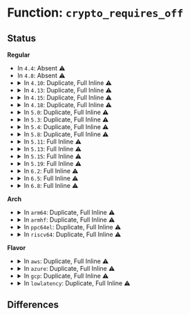 # Function: <code>crypto_requires_off</code>

## Status
<b>Regular</b>
<ul>
<li>
In <code>4.4</code>: Absent ⚠️
</li>
<li>
In <code>4.8</code>: Absent ⚠️
</li>
<li>
<details>
<summary>In <code>4.10</code>: Duplicate, Full Inline ⚠️</summary>

**Collision:** Static Duplication

**Inline:** Full

**Transformation:** False

**Instances:**

```
In crypto/aead.c (ffffffff813f3c4f)
Location: include/crypto/algapi.h:347
Inline: True
Inline callers:
  - crypto/aead.c:aead_geniv_alloc
```
```
In crypto/rsa-pkcs1pad.c (ffffffff813f9b06)
Location: include/crypto/algapi.h:347
Inline: True
Inline callers:
  - crypto/rsa-pkcs1pad.c:pkcs1pad_create
```
```
In crypto/cts.c (ffffffff81400cec)
Location: include/crypto/algapi.h:347
Inline: True
Inline callers:
  - crypto/cts.c:crypto_cts_create
```
```
In crypto/xts.c (ffffffff8140163e)
Location: include/crypto/algapi.h:347
Inline: True
Inline callers:
  - crypto/xts.c:create
```
```
In crypto/ctr.c (ffffffff814024d7)
Location: include/crypto/algapi.h:347
Inline: True
Inline callers:
  - crypto/ctr.c:crypto_rfc3686_create
```
</details>
</li>
<li>
<details>
<summary>In <code>4.13</code>: Duplicate, Full Inline ⚠️</summary>

**Collision:** Static Duplication

**Inline:** Full

**Transformation:** False

**Instances:**

```
In crypto/aead.c (ffffffff813fffb3)
Location: include/crypto/algapi.h:363
Inline: True
Inline callers:
  - crypto/aead.c:aead_geniv_alloc
```
```
In crypto/rsa-pkcs1pad.c (ffffffff8140635f)
Location: include/crypto/algapi.h:363
Inline: True
Inline callers:
  - crypto/rsa-pkcs1pad.c:pkcs1pad_create
```
```
In crypto/cbc.c (ffffffff8140d38e)
Location: include/crypto/algapi.h:363
Inline: True
```
```
In crypto/cts.c (ffffffff8140dc94)
Location: include/crypto/algapi.h:363
Inline: True
Inline callers:
  - crypto/cts.c:crypto_cts_create
```
```
In crypto/xts.c (ffffffff8140e9f9)
Location: include/crypto/algapi.h:363
Inline: True
Inline callers:
  - crypto/xts.c:create
```
```
In crypto/ctr.c (ffffffff8140f5fe)
Location: include/crypto/algapi.h:363
Inline: True
Inline callers:
  - crypto/ctr.c:crypto_rfc3686_create
  - crypto/ctr.c:crypto_rfc3686_create
```
</details>
</li>
<li>
<details>
<summary>In <code>4.15</code>: Duplicate, Full Inline ⚠️</summary>

**Collision:** Static Duplication

**Inline:** Full

**Transformation:** False

**Instances:**

```
In crypto/aead.c (ffffffff814285a3)
Location: include/crypto/algapi.h:382
Inline: True
Inline callers:
  - crypto/aead.c:aead_geniv_alloc
```
```
In crypto/rsa-pkcs1pad.c (ffffffff8142ec9f)
Location: include/crypto/algapi.h:382
Inline: True
Inline callers:
  - crypto/rsa-pkcs1pad.c:pkcs1pad_create
```
```
In crypto/cbc.c (ffffffff81435dfe)
Location: include/crypto/algapi.h:382
Inline: True
```
```
In crypto/cts.c (ffffffff81436734)
Location: include/crypto/algapi.h:382
Inline: True
Inline callers:
  - crypto/cts.c:crypto_cts_create
```
```
In crypto/xts.c (ffffffff814374c9)
Location: include/crypto/algapi.h:382
Inline: True
Inline callers:
  - crypto/xts.c:create
```
```
In crypto/ctr.c (ffffffff814380fe)
Location: include/crypto/algapi.h:382
Inline: True
Inline callers:
  - crypto/ctr.c:crypto_rfc3686_create
  - crypto/ctr.c:crypto_rfc3686_create
```
```
In crypto/gcm.c (ffffffff81439680)
Location: include/crypto/algapi.h:382
Inline: True
Inline callers:
  - crypto/gcm.c:crypto_rfc4543_create
  - crypto/gcm.c:crypto_rfc4106_create
  - crypto/gcm.c:crypto_gcm_create_common
  - crypto/gcm.c:crypto_gcm_create_common
```
</details>
</li>
<li>
<details>
<summary>In <code>4.18</code>: Duplicate, Full Inline ⚠️</summary>

**Collision:** Static Duplication

**Inline:** Full

**Transformation:** False

**Instances:**

```
In crypto/aead.c (ffffffff8145b3c4)
Location: include/crypto/algapi.h:389
Inline: True
Inline callers:
  - crypto/aead.c:aead_geniv_alloc
```
```
In crypto/rsa-pkcs1pad.c (ffffffff81461911)
Location: include/crypto/algapi.h:389
Inline: True
Inline callers:
  - crypto/rsa-pkcs1pad.c:pkcs1pad_create
```
```
In crypto/cbc.c (ffffffff81468994)
Location: include/crypto/algapi.h:389
Inline: True
```
```
In crypto/cts.c (ffffffff814692b0)
Location: include/crypto/algapi.h:389
Inline: True
Inline callers:
  - crypto/cts.c:crypto_cts_create
```
```
In crypto/xts.c (ffffffff81469dee)
Location: include/crypto/algapi.h:389
Inline: True
Inline callers:
  - crypto/xts.c:create
```
```
In crypto/ctr.c (ffffffff8146aa80)
Location: include/crypto/algapi.h:389
Inline: True
Inline callers:
  - crypto/ctr.c:crypto_rfc3686_create
  - crypto/ctr.c:crypto_rfc3686_create
```
```
In crypto/gcm.c (ffffffff8146be36)
Location: include/crypto/algapi.h:389
Inline: True
Inline callers:
  - crypto/gcm.c:crypto_rfc4543_create
  - crypto/gcm.c:crypto_rfc4106_create
  - crypto/gcm.c:crypto_gcm_create_common
  - crypto/gcm.c:crypto_gcm_create_common
```
</details>
</li>
<li>
<details>
<summary>In <code>5.0</code>: Duplicate, Full Inline ⚠️</summary>

**Collision:** Static Duplication

**Inline:** Full

**Transformation:** False

**Instances:**

```
In crypto/aead.c (ffffffff81478f63)
Location: include/crypto/algapi.h:391
Inline: True
Inline callers:
  - crypto/aead.c:aead_geniv_alloc
```
```
In crypto/rsa-pkcs1pad.c (ffffffff8147f71b)
Location: include/crypto/algapi.h:391
Inline: True
Inline callers:
  - crypto/rsa-pkcs1pad.c:pkcs1pad_create
```
```
In crypto/cbc.c (ffffffff8148661b)
Location: include/crypto/algapi.h:391
Inline: True
```
```
In crypto/cts.c (ffffffff81486c87)
Location: include/crypto/algapi.h:391
Inline: True
Inline callers:
  - crypto/cts.c:crypto_cts_create
```
```
In crypto/xts.c (ffffffff81487ade)
Location: include/crypto/algapi.h:391
Inline: True
Inline callers:
  - crypto/xts.c:create
```
```
In crypto/ctr.c (ffffffff81488301)
Location: include/crypto/algapi.h:391
Inline: True
Inline callers:
  - crypto/ctr.c:crypto_rfc3686_create
  - crypto/ctr.c:crypto_rfc3686_create
```
```
In crypto/gcm.c (ffffffff814898d6)
Location: include/crypto/algapi.h:391
Inline: True
Inline callers:
  - crypto/gcm.c:crypto_rfc4543_create
  - crypto/gcm.c:crypto_rfc4106_create
  - crypto/gcm.c:crypto_gcm_create_common
  - crypto/gcm.c:crypto_gcm_create_common
```
</details>
</li>
<li>
<details>
<summary>In <code>5.3</code>: Duplicate, Full Inline ⚠️</summary>

**Collision:** Static Duplication

**Inline:** Full

**Transformation:** False

**Instances:**

```
In crypto/aead.c (ffffffff814a6e95)
Location: include/crypto/algapi.h:379
Inline: True
Inline callers:
  - crypto/aead.c:aead_geniv_alloc
```
```
In crypto/skcipher.c (ffffffff814a92b3)
Location: include/crypto/algapi.h:379
Inline: True
Inline callers:
  - crypto/skcipher.c:skcipher_alloc_instance_simple
```
```
In crypto/rsa-pkcs1pad.c (ffffffff814ad6f2)
Location: include/crypto/algapi.h:379
Inline: True
Inline callers:
  - crypto/rsa-pkcs1pad.c:pkcs1pad_create
```
```
In crypto/cts.c (ffffffff814b4d94)
Location: include/crypto/algapi.h:379
Inline: True
Inline callers:
  - crypto/cts.c:crypto_cts_create
```
```
In crypto/xts.c (ffffffff814b57e7)
Location: include/crypto/algapi.h:379
Inline: True
Inline callers:
  - crypto/xts.c:create
```
```
In crypto/ctr.c (ffffffff814b5d4a)
Location: include/crypto/algapi.h:379
Inline: True
Inline callers:
  - crypto/ctr.c:crypto_rfc3686_create
  - crypto/ctr.c:crypto_rfc3686_create
```
```
In crypto/gcm.c (ffffffff814b71cb)
Location: include/crypto/algapi.h:379
Inline: True
Inline callers:
  - crypto/gcm.c:crypto_rfc4543_create
  - crypto/gcm.c:crypto_rfc4106_create
  - crypto/gcm.c:crypto_gcm_create_common
  - crypto/gcm.c:crypto_gcm_create_common
```
</details>
</li>
<li>
<details>
<summary>In <code>5.4</code>: Duplicate, Full Inline ⚠️</summary>

**Collision:** Static Duplication

**Inline:** Full

**Transformation:** False

**Instances:**

```
In crypto/aead.c (ffffffff814c1b05)
Location: include/crypto/algapi.h:379
Inline: True
Inline callers:
  - crypto/aead.c:aead_geniv_alloc
```
```
In crypto/skcipher.c (ffffffff814c3f23)
Location: include/crypto/algapi.h:379
Inline: True
Inline callers:
  - crypto/skcipher.c:skcipher_alloc_instance_simple
```
```
In crypto/rsa-pkcs1pad.c (ffffffff814c83a2)
Location: include/crypto/algapi.h:379
Inline: True
Inline callers:
  - crypto/rsa-pkcs1pad.c:pkcs1pad_create
```
```
In crypto/cts.c (ffffffff814cd864)
Location: include/crypto/algapi.h:379
Inline: True
Inline callers:
  - crypto/cts.c:crypto_cts_create
```
```
In crypto/xts.c (ffffffff814ce9e7)
Location: include/crypto/algapi.h:379
Inline: True
Inline callers:
  - crypto/xts.c:create
```
```
In crypto/ctr.c (ffffffff814cef4a)
Location: include/crypto/algapi.h:379
Inline: True
Inline callers:
  - crypto/ctr.c:crypto_rfc3686_create
  - crypto/ctr.c:crypto_rfc3686_create
```
```
In crypto/gcm.c (ffffffff814d03eb)
Location: include/crypto/algapi.h:379
Inline: True
Inline callers:
  - crypto/gcm.c:crypto_rfc4543_create
  - crypto/gcm.c:crypto_rfc4106_create
  - crypto/gcm.c:crypto_gcm_create_common
  - crypto/gcm.c:crypto_gcm_create_common
```
</details>
</li>
<li>
<details>
<summary>In <code>5.8</code>: Duplicate, Full Inline ⚠️</summary>

**Collision:** Static Duplication

**Inline:** Full

**Transformation:** False

**Instances:**

```
In crypto/geniv.c (ffffffff8152242d)
Location: include/crypto/algapi.h:238
Inline: True
Inline callers:
  - crypto/geniv.c:aead_geniv_alloc
```
```
In crypto/skcipher.c (ffffffff81522ffb)
Location: include/crypto/algapi.h:238
Inline: True
Inline callers:
  - crypto/skcipher.c:skcipher_alloc_instance_simple
```
```
In crypto/rsa-pkcs1pad.c (ffffffff815278c2)
Location: include/crypto/algapi.h:238
Inline: True
Inline callers:
  - crypto/rsa-pkcs1pad.c:pkcs1pad_create
```
```
In crypto/cts.c (ffffffff8152cc33)
Location: include/crypto/algapi.h:238
Inline: True
Inline callers:
  - crypto/cts.c:crypto_cts_create
```
```
In crypto/xts.c (ffffffff8152dca0)
Location: include/crypto/algapi.h:238
Inline: True
Inline callers:
  - crypto/xts.c:create
```
```
In crypto/ctr.c (ffffffff8152e239)
Location: include/crypto/algapi.h:238
Inline: True
Inline callers:
  - crypto/ctr.c:crypto_rfc3686_create
  - crypto/ctr.c:crypto_rfc3686_create
```
```
In crypto/gcm.c (ffffffff8152f66e)
Location: include/crypto/algapi.h:238
Inline: True
Inline callers:
  - crypto/gcm.c:crypto_rfc4543_create
  - crypto/gcm.c:crypto_rfc4106_create
  - crypto/gcm.c:crypto_gcm_create_common
```
</details>
</li>
<li>
<details>
<summary>In <code>5.11</code>: Full Inline ⚠️</summary>

**Collision:** Unique Static

**Inline:** Full

**Transformation:** False

**Instances:**

```
In crypto/algapi.c (ffffffff8153d106)
Location: include/crypto/algapi.h:238
Inline: True
Inline callers:
  - crypto/algapi.c:crypto_check_attr_type
```
</details>
</li>
<li>
<details>
<summary>In <code>5.13</code>: Full Inline ⚠️</summary>

**Collision:** Unique Static

**Inline:** Full

**Transformation:** False

**Instances:**

```
In crypto/algapi.c (ffffffff815457e3)
Location: include/crypto/algapi.h:199
Inline: True
Inline callers:
  - crypto/algapi.c:crypto_check_attr_type
```
</details>
</li>
<li>
<details>
<summary>In <code>5.15</code>: Full Inline ⚠️</summary>

**Collision:** Unique Static

**Inline:** Full

**Transformation:** False

**Instances:**

```
In crypto/algapi.c (ffffffff815a5fb3)
Location: include/crypto/algapi.h:207
Inline: True
Inline callers:
  - crypto/algapi.c:crypto_check_attr_type
```
</details>
</li>
<li>
<details>
<summary>In <code>5.19</code>: Full Inline ⚠️</summary>

**Collision:** Unique Static

**Inline:** Full

**Transformation:** False

**Instances:**

```
In crypto/algapi.c (ffffffff8164d332)
Location: include/crypto/algapi.h:216
Inline: True
Inline callers:
  - crypto/algapi.c:crypto_check_attr_type
```
</details>
</li>
<li>
<details>
<summary>In <code>6.2</code>: Full Inline ⚠️</summary>

**Collision:** Unique Static

**Inline:** Full

**Transformation:** False

**Instances:**

```
In crypto/algapi.c (ffffffff81706382)
Location: include/crypto/algapi.h:253
Inline: True
Inline callers:
  - crypto/algapi.c:crypto_check_attr_type
```
</details>
</li>
<li>
<details>
<summary>In <code>6.5</code>: Full Inline ⚠️</summary>

**Collision:** Unique Static

**Inline:** Full

**Transformation:** False

**Instances:**

```
In crypto/algapi.c (ffffffff81741152)
Location: include/crypto/algapi.h:236
Inline: True
Inline callers:
  - crypto/algapi.c:crypto_check_attr_type
```
</details>
</li>
<li>
<details>
<summary>In <code>6.8</code>: Full Inline ⚠️</summary>

**Collision:** Unique Static

**Inline:** Full

**Transformation:** False

**Instances:**

```
In crypto/algapi.c (ffffffff81781ff2)
Location: include/crypto/algapi.h:231
Inline: True
Inline callers:
  - crypto/algapi.c:crypto_check_attr_type
```
</details>
</li>
</ul>
<b>Arch</b>
<ul>
<li>
<details>
<summary>In <code>arm64</code>: Duplicate, Full Inline ⚠️</summary>

**Collision:** Static Duplication

**Inline:** Full

**Transformation:** False

**Instances:**

```
In crypto/aead.c (ffff8000105bb92c)
Location: include/crypto/algapi.h:379
Inline: True
Inline callers:
  - crypto/aead.c:aead_geniv_alloc
```
```
In crypto/skcipher.c (ffff8000105bea3c)
Location: include/crypto/algapi.h:379
Inline: True
Inline callers:
  - crypto/skcipher.c:skcipher_alloc_instance_simple
```
```
In crypto/rsa-pkcs1pad.c (ffff8000105c3bb8)
Location: include/crypto/algapi.h:379
Inline: True
Inline callers:
  - crypto/rsa-pkcs1pad.c:pkcs1pad_create
```
```
In crypto/cts.c (ffff8000105c9734)
Location: include/crypto/algapi.h:379
Inline: True
Inline callers:
  - crypto/cts.c:crypto_cts_create
```
```
In crypto/xts.c (ffff8000105ca65c)
Location: include/crypto/algapi.h:379
Inline: True
Inline callers:
  - crypto/xts.c:create
```
```
In crypto/ctr.c (ffff8000105cadc0)
Location: include/crypto/algapi.h:379
Inline: True
Inline callers:
  - crypto/ctr.c:crypto_rfc3686_create
  - crypto/ctr.c:crypto_rfc3686_create
```
```
In crypto/gcm.c (ffff8000105cbb48)
Location: include/crypto/algapi.h:379
Inline: True
Inline callers:
  - crypto/gcm.c:crypto_rfc4543_create
  - crypto/gcm.c:crypto_rfc4106_create
  - crypto/gcm.c:crypto_gcm_create_common
  - crypto/gcm.c:crypto_gcm_create_common
```
</details>
</li>
<li>
<details>
<summary>In <code>armhf</code>: Duplicate, Full Inline ⚠️</summary>

**Collision:** Static Duplication

**Inline:** Full

**Transformation:** False

**Instances:**

```
In crypto/aead.c (c0769b04)
Location: include/crypto/algapi.h:379
Inline: True
Inline callers:
  - crypto/aead.c:aead_geniv_alloc
```
```
In crypto/skcipher.c (c076c680)
Location: include/crypto/algapi.h:379
Inline: True
Inline callers:
  - crypto/skcipher.c:skcipher_alloc_instance_simple
```
```
In crypto/rsa-pkcs1pad.c (c0770dd4)
Location: include/crypto/algapi.h:379
Inline: True
Inline callers:
  - crypto/rsa-pkcs1pad.c:pkcs1pad_create
```
```
In crypto/cts.c (c07772c4)
Location: include/crypto/algapi.h:379
Inline: True
Inline callers:
  - crypto/cts.c:crypto_cts_create
```
```
In crypto/xts.c (c0778268)
Location: include/crypto/algapi.h:379
Inline: True
Inline callers:
  - crypto/xts.c:create
```
```
In crypto/ctr.c (c0778980)
Location: include/crypto/algapi.h:379
Inline: True
Inline callers:
  - crypto/ctr.c:crypto_rfc3686_create
  - crypto/ctr.c:crypto_rfc3686_create
```
```
In crypto/gcm.c (c0779530)
Location: include/crypto/algapi.h:379
Inline: True
Inline callers:
  - crypto/gcm.c:crypto_rfc4543_create
  - crypto/gcm.c:crypto_rfc4106_create
  - crypto/gcm.c:crypto_gcm_create_common
  - crypto/gcm.c:crypto_gcm_create_common
```
</details>
</li>
<li>
<details>
<summary>In <code>ppc64el</code>: Duplicate, Full Inline ⚠️</summary>

**Collision:** Static Duplication

**Inline:** Full

**Transformation:** False

**Instances:**

```
In crypto/aead.c (c000000000742c4c)
Location: include/crypto/algapi.h:379
Inline: True
Inline callers:
  - crypto/aead.c:aead_geniv_alloc
```
```
In crypto/skcipher.c (c000000000746d80)
Location: include/crypto/algapi.h:379
Inline: True
Inline callers:
  - crypto/skcipher.c:skcipher_alloc_instance_simple
```
```
In crypto/rsa-pkcs1pad.c (c00000000074cf00)
Location: include/crypto/algapi.h:379
Inline: True
Inline callers:
  - crypto/rsa-pkcs1pad.c:pkcs1pad_create
```
```
In crypto/cts.c (c000000000753e40)
Location: include/crypto/algapi.h:379
Inline: True
Inline callers:
  - crypto/cts.c:crypto_cts_create
```
```
In crypto/xts.c (c0000000007555f4)
Location: include/crypto/algapi.h:379
Inline: True
Inline callers:
  - crypto/xts.c:create
```
```
In crypto/ctr.c (c000000000755dc8)
Location: include/crypto/algapi.h:379
Inline: True
Inline callers:
  - crypto/ctr.c:crypto_rfc3686_create
  - crypto/ctr.c:crypto_rfc3686_create
```
```
In crypto/gcm.c (c0000000007587cc)
Location: include/crypto/algapi.h:379
Inline: True
Inline callers:
  - crypto/gcm.c:crypto_rfc4543_create
  - crypto/gcm.c:crypto_rfc4106_create
  - crypto/gcm.c:crypto_gcm_create_common
  - crypto/gcm.c:crypto_gcm_create_common
```
</details>
</li>
<li>
<details>
<summary>In <code>riscv64</code>: Duplicate, Full Inline ⚠️</summary>

**Collision:** Static Duplication

**Inline:** Full

**Transformation:** False

**Instances:**

```
In crypto/aead.c (ffffffe000401968)
Location: include/crypto/algapi.h:379
Inline: True
Inline callers:
  - crypto/aead.c:aead_geniv_alloc
```
```
In crypto/skcipher.c (ffffffe000403ebe)
Location: include/crypto/algapi.h:379
Inline: True
Inline callers:
  - crypto/skcipher.c:skcipher_alloc_instance_simple
```
```
In crypto/rsa-pkcs1pad.c (ffffffe000408812)
Location: include/crypto/algapi.h:379
Inline: True
Inline callers:
  - crypto/rsa-pkcs1pad.c:pkcs1pad_create
```
```
In crypto/cts.c (ffffffe00040e418)
Location: include/crypto/algapi.h:379
Inline: True
Inline callers:
  - crypto/cts.c:crypto_cts_create
```
```
In crypto/xts.c (ffffffe00040edd0)
Location: include/crypto/algapi.h:379
Inline: True
Inline callers:
  - crypto/xts.c:create
```
```
In crypto/ctr.c (ffffffe00040f4f4)
Location: include/crypto/algapi.h:379
Inline: True
Inline callers:
  - crypto/ctr.c:crypto_rfc3686_create
  - crypto/ctr.c:crypto_rfc3686_create
```
```
In crypto/gcm.c (ffffffe0004110fe)
Location: include/crypto/algapi.h:379
Inline: True
Inline callers:
  - crypto/gcm.c:crypto_rfc4543_create
  - crypto/gcm.c:crypto_rfc4106_create
  - crypto/gcm.c:crypto_gcm_create_common
  - crypto/gcm.c:crypto_gcm_create_common
```
</details>
</li>
</ul>
<b>Flavor</b>
<ul>
<li>
<details>
<summary>In <code>aws</code>: Duplicate, Full Inline ⚠️</summary>

**Collision:** Static Duplication

**Inline:** Full

**Transformation:** False

**Instances:**

```
In crypto/aead.c (ffffffff814ba0e5)
Location: include/crypto/algapi.h:379
Inline: True
Inline callers:
  - crypto/aead.c:aead_geniv_alloc
```
```
In crypto/skcipher.c (ffffffff814bc503)
Location: include/crypto/algapi.h:379
Inline: True
Inline callers:
  - crypto/skcipher.c:skcipher_alloc_instance_simple
```
```
In crypto/rsa-pkcs1pad.c (ffffffff814c0982)
Location: include/crypto/algapi.h:379
Inline: True
Inline callers:
  - crypto/rsa-pkcs1pad.c:pkcs1pad_create
```
```
In crypto/cts.c (ffffffff814c5e44)
Location: include/crypto/algapi.h:379
Inline: True
Inline callers:
  - crypto/cts.c:crypto_cts_create
```
```
In crypto/xts.c (ffffffff814c6fc7)
Location: include/crypto/algapi.h:379
Inline: True
Inline callers:
  - crypto/xts.c:create
```
```
In crypto/ctr.c (ffffffff814c752a)
Location: include/crypto/algapi.h:379
Inline: True
Inline callers:
  - crypto/ctr.c:crypto_rfc3686_create
  - crypto/ctr.c:crypto_rfc3686_create
```
```
In crypto/gcm.c (ffffffff814c89cb)
Location: include/crypto/algapi.h:379
Inline: True
Inline callers:
  - crypto/gcm.c:crypto_rfc4543_create
  - crypto/gcm.c:crypto_rfc4106_create
  - crypto/gcm.c:crypto_gcm_create_common
  - crypto/gcm.c:crypto_gcm_create_common
```
</details>
</li>
<li>
<details>
<summary>In <code>azure</code>: Duplicate, Full Inline ⚠️</summary>

**Collision:** Static Duplication

**Inline:** Full

**Transformation:** False

**Instances:**

```
In crypto/aead.c (ffffffff814aab05)
Location: include/crypto/algapi.h:379
Inline: True
Inline callers:
  - crypto/aead.c:aead_geniv_alloc
```
```
In crypto/skcipher.c (ffffffff814acf23)
Location: include/crypto/algapi.h:379
Inline: True
Inline callers:
  - crypto/skcipher.c:skcipher_alloc_instance_simple
```
```
In crypto/rsa-pkcs1pad.c (ffffffff814b13a2)
Location: include/crypto/algapi.h:379
Inline: True
Inline callers:
  - crypto/rsa-pkcs1pad.c:pkcs1pad_create
```
```
In crypto/cts.c (ffffffff814b6864)
Location: include/crypto/algapi.h:379
Inline: True
Inline callers:
  - crypto/cts.c:crypto_cts_create
```
```
In crypto/xts.c (ffffffff814b79e7)
Location: include/crypto/algapi.h:379
Inline: True
Inline callers:
  - crypto/xts.c:create
```
```
In crypto/ctr.c (ffffffff814b7f4a)
Location: include/crypto/algapi.h:379
Inline: True
Inline callers:
  - crypto/ctr.c:crypto_rfc3686_create
  - crypto/ctr.c:crypto_rfc3686_create
```
```
In crypto/gcm.c (ffffffff814b93eb)
Location: include/crypto/algapi.h:379
Inline: True
Inline callers:
  - crypto/gcm.c:crypto_rfc4543_create
  - crypto/gcm.c:crypto_rfc4106_create
  - crypto/gcm.c:crypto_gcm_create_common
  - crypto/gcm.c:crypto_gcm_create_common
```
</details>
</li>
<li>
<details>
<summary>In <code>gcp</code>: Duplicate, Full Inline ⚠️</summary>

**Collision:** Static Duplication

**Inline:** Full

**Transformation:** False

**Instances:**

```
In crypto/aead.c (ffffffff814b6175)
Location: include/crypto/algapi.h:379
Inline: True
Inline callers:
  - crypto/aead.c:aead_geniv_alloc
```
```
In crypto/skcipher.c (ffffffff814b8593)
Location: include/crypto/algapi.h:379
Inline: True
Inline callers:
  - crypto/skcipher.c:skcipher_alloc_instance_simple
```
```
In crypto/rsa-pkcs1pad.c (ffffffff814bca12)
Location: include/crypto/algapi.h:379
Inline: True
Inline callers:
  - crypto/rsa-pkcs1pad.c:pkcs1pad_create
```
```
In crypto/cts.c (ffffffff814c1ed4)
Location: include/crypto/algapi.h:379
Inline: True
Inline callers:
  - crypto/cts.c:crypto_cts_create
```
```
In crypto/xts.c (ffffffff814c3057)
Location: include/crypto/algapi.h:379
Inline: True
Inline callers:
  - crypto/xts.c:create
```
```
In crypto/ctr.c (ffffffff814c35ba)
Location: include/crypto/algapi.h:379
Inline: True
Inline callers:
  - crypto/ctr.c:crypto_rfc3686_create
  - crypto/ctr.c:crypto_rfc3686_create
```
```
In crypto/gcm.c (ffffffff814c4a5b)
Location: include/crypto/algapi.h:379
Inline: True
Inline callers:
  - crypto/gcm.c:crypto_rfc4543_create
  - crypto/gcm.c:crypto_rfc4106_create
  - crypto/gcm.c:crypto_gcm_create_common
  - crypto/gcm.c:crypto_gcm_create_common
```
</details>
</li>
<li>
<details>
<summary>In <code>lowlatency</code>: Duplicate, Full Inline ⚠️</summary>

**Collision:** Static Duplication

**Inline:** Full

**Transformation:** False

**Instances:**

```
In crypto/aead.c (ffffffff814cec15)
Location: include/crypto/algapi.h:379
Inline: True
Inline callers:
  - crypto/aead.c:aead_geniv_alloc
```
```
In crypto/skcipher.c (ffffffff814d1073)
Location: include/crypto/algapi.h:379
Inline: True
Inline callers:
  - crypto/skcipher.c:skcipher_alloc_instance_simple
```
```
In crypto/rsa-pkcs1pad.c (ffffffff814d54e2)
Location: include/crypto/algapi.h:379
Inline: True
Inline callers:
  - crypto/rsa-pkcs1pad.c:pkcs1pad_create
```
```
In crypto/cts.c (ffffffff814da9a4)
Location: include/crypto/algapi.h:379
Inline: True
Inline callers:
  - crypto/cts.c:crypto_cts_create
```
```
In crypto/xts.c (ffffffff814dbb27)
Location: include/crypto/algapi.h:379
Inline: True
Inline callers:
  - crypto/xts.c:create
```
```
In crypto/ctr.c (ffffffff814dc08a)
Location: include/crypto/algapi.h:379
Inline: True
Inline callers:
  - crypto/ctr.c:crypto_rfc3686_create
  - crypto/ctr.c:crypto_rfc3686_create
```
```
In crypto/gcm.c (ffffffff814dd52b)
Location: include/crypto/algapi.h:379
Inline: True
Inline callers:
  - crypto/gcm.c:crypto_rfc4543_create
  - crypto/gcm.c:crypto_rfc4106_create
  - crypto/gcm.c:crypto_gcm_create_common
  - crypto/gcm.c:crypto_gcm_create_common
```
</details>
</li>
</ul>

## Differences
